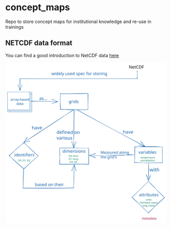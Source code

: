 # concept_maps
Repo to store concept maps for institutional knowledge and re-use in trainings

## NETCDF data format
You can find a good introduction to NetCDF data [here](https://ropensci.org/blog/2019/11/05/tidync/)

![NetCDF Concept map](pics/netcdf-mindmap.svg)
